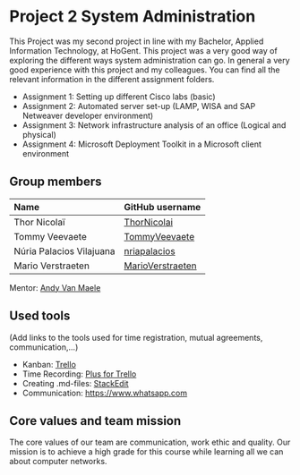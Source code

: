 # Project 2 System Administration

This Project was my second project in line with my Bachelor, Applied Information Technology, at HoGent. This project was a very good way of exploring the different ways system administration can go. In general a very good experience with this project and my colleagues. You can find all the relevant information in the different assignment folders.
- Assignment 1: Setting up different Cisco labs (basic)
- Assignment 2: Automated server set-up (LAMP, WISA and SAP Netweaver developer environment)
- Assignment 3: Network infrastructure analysis of an office (Logical and physical)
- Assignment 4: Microsoft Deployment Toolkit in a Microsoft client environment

## Group members

| Name     | GitHub username                   |
| :---     | :---                                    |
| Thor Nicolaï | [ThorNicolai](https://github.com/ThorNicolai) |
| Tommy Veevaete | [TommyVeevaete](https://github.com/TommyVeevaete) |
| Núria Palacios Vilajuana | [nriapalacios](https://github.com/nriapalacios) |
| Mario Verstraeten | [MarioVerstraeten](https://github.com/MarioVerstraeten) |

  Mentor: [Andy Van Maele](https://github.com/AndyVM)

## Used tools
(Add links to the tools used for time registration, mutual agreements, communication,...)

* Kanban: [Trello](https://trello.com/b/xfqoV4Ol/p2ops-io1)
* Time Recording: [Plus for Trello](https://chrome.google.com/webstore/detail/plus-for-trello-time-trac/gjjpophepkbhejnglcmkdnncmaanojkf?hl=nl)
* Creating .md-files: [StackEdit](https://stackedit.io/app)
* Communication: <https://www.whatsapp.com>

## Core values and team mission
The core values of our team are communication, work ethic and quality. Our mission is to achieve a high grade for this course while learning all we can about computer networks.
